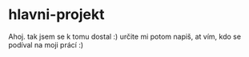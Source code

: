# hlavni-projekt
Ahoj. tak jsem se k tomu dostal :) určite mi potom napiš, at vím, kdo se podíval na moji prácí :)

